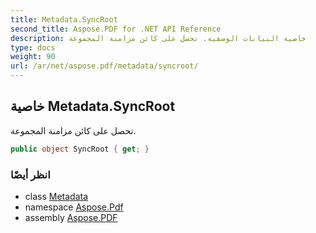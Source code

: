 ```yaml
---
title: Metadata.SyncRoot
second_title: Aspose.PDF for .NET API Reference
description: خاصية البيانات الوصفية. تحصل على كائن مزامنة المجموعة
type: docs
weight: 90
url: /ar/net/aspose.pdf/metadata/syncroot/
---
```

## خاصية Metadata.SyncRoot

تحصل على كائن مزامنة المجموعة.

```csharp
public object SyncRoot { get; }
```

### انظر أيضًا

* class [Metadata](../)
* namespace [Aspose.Pdf](../../../aspose.pdf/)
* assembly [Aspose.PDF](../../../)